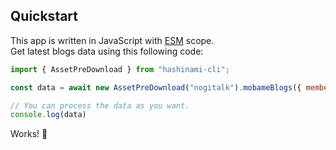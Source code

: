 ## Quickstart
This app is written in JavaScript with [ESM](https://nodejs.org/api/esm.html) scope.  
Get latest blogs data using this following code: 
```js 
import { AssetPreDownload } from "hashinami-cli";

const data = await new AssetPreDownload("nogitalk").mobameBlogs({ member: ["井上和"] });

// You can process the data as you want.
console.log(data)
```
Works! 🎉